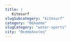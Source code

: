 ```yaml
---
title: |
   Kitesurf
slugSubcategory: "kitesurf"
category: "Θάλασσα"
slugCategory: "water-sports"
city: "Θεσσαλονίκη"
---
```


